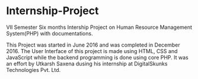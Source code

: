 # Internship-Project
VII Semester Six months Intership Project on Human Resource Management System(PHP) with documentations.

This Project was started in June 2016 and was completed in December 2016. 
The User Interface of this project is made using HTML, CSS and JavaScript while the backend programming is done using core PHP.
It was an effort by Utkarsh Saxena dusing his internship at DigitalSkunks Technologies Pvt. Ltd.
